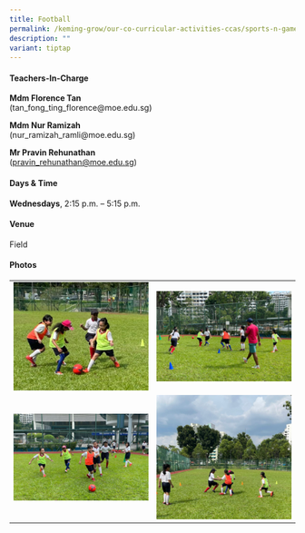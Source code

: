 ```yaml
---
title: Football
permalink: /keming-grow/our-co-curricular-activities-ccas/sports-n-games/football/
description: ""
variant: tiptap
---
```

<h4>Teachers-In-Charge</h4>
<p><strong>Mdm Florence Tan<br></strong>(tan_fong_ting_florence@moe.edu.sg)</p>
<p><strong>Mdm Nur Ramizah<br></strong>(nur_ramizah_ramli@moe.edu.sg)</p>
<p><strong>Mr Pravin Rehunathan<br></strong>(<a href="mailto:pravin_rehunathan@moe.edu.sg" rel="noopener noreferrer nofollow" target="_blank"><u>pravin_rehunathan@moe.edu.sg</u></a>)</p>
<h4>Days &amp; Time</h4>
<p><strong>Wednesdays</strong>, 2:15 p.m. – 5:15 p.m.</p>
<h4>Venue</h4>
<p>Field</p>
<h4>Photos</h4>
<table style="minWidth: 50px">
<colgroup>
<col>
<col>
</colgroup>
<tbody>
<tr>
<td rowspan="1" colspan="1">
<div class="isomer-image-wrapper">
<img style="width: 100%" height="auto" width="100%" src="/images/foot1.jpeg">
</div>
</td>
<td rowspan="1" colspan="1">
<div class="isomer-image-wrapper">
<img style="width: 100%" height="auto" width="100%" src="/images/foot2.jpeg">
</div>
</td>
</tr>
<tr>
<td rowspan="1" colspan="1">
<div class="isomer-image-wrapper">
<img style="width: 100%" height="auto" width="100%" src="/images/foot3.jpeg">
</div>
</td>
<td rowspan="1" colspan="1">
<div class="isomer-image-wrapper">
<img style="width: 100%" height="auto" width="100%" src="/images/foot4.jpeg">
</div>
</td>
</tr>
</tbody>
</table>
<p></p>